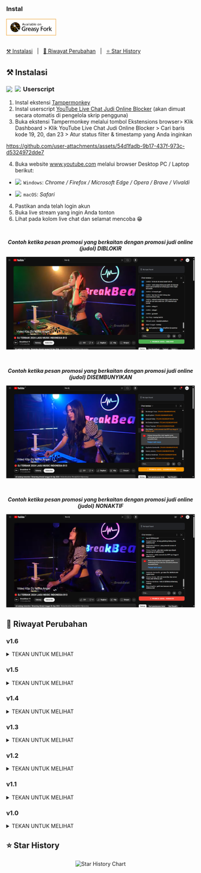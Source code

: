

##

### Instal

<a href="https://update.greasyfork.org/scripts/510410/YouTube%20Live%20Chat%20Judi%20Online%20Blocker.user.js" target="_blank"><img height="44px" src="https://raw.githubusercontent.com/adamlui/chatgpt-widescreen/main/media/images/badges/greasy-fork/available-on-greasy-fork-gold-square-border-light-816x262.png" alt="Instal Melalui Usercript"></a>

##

[⚒️ Instalasi](#-instalasi) &nbsp;&nbsp;|&nbsp;&nbsp; [📜 Riwayat Perubahan](#-riwayat-perubahan) &nbsp;&nbsp;|&nbsp;&nbsp; [⭐ Star History](#-star-history)

</div>

##

## ⚒️ Instalasi

### <img style="margin: 0 2px -0.065rem 0" height=17 src="https://i.imgur.com/SATGr8j.png"> <img style="margin: 0 2px -0.035rem 1px" height=17.5 src="https://i.imgur.com/wcCg3al.png"> Userscript

1. Instal ekstensi <a href="https://www.tampermonkey.net/index.php" target="_blank">Tampermonkey</a>
2. Instal userscript <a href="https://update.greasyfork.org/scripts/510410/YouTube%20Live%20Chat%20Judi%20Online%20Blocker.user.js" target="_blank">YouTube Live Chat Judi Online Blocker</a> (akan dimuat secara otomatis di pengelola skrip pengguna)
3. Buka ekstensi Tampermonkey melalui tombol Ekstensions browser> Klik Dashboard > Klik YouTube Live Chat Judi Online Blocker > Cari baris kode 19, 20, dan 23 > Atur status filter & timestamp yang Anda inginkan

https://github.com/user-attachments/assets/54d1fadb-9b17-437f-973c-d5324972dde7

4. Buka website <a href="https://www.youtube.com/" target="_blank">www.youtube.com</a> melalui browser Desktop PC / Laptop berikut:
  * <img style="margin: 0 2px -1px 0" height=16 src="https://favicon-generator.org/favicon-generator/htdocs/favicons/2023-07-04/50a84d541c2f7c791c9c3f9faeafe352.ico.png"> `Windows`: *Chrome / Firefox / Microsoft Edge / Opera / Brave / Vivaldi*
    
  * <img style="margin: 0 2px -1px 0" height=16 src="https://favicon-generator.org/favicon-generator/htdocs/favicons/2023-07-04/afdcf7209fcd4b14fb521ee04f24e676.ico.png"> `macOS`: *Safari*
4. Pastikan anda telah login akun
5. Buka live stream yang ingin Anda tonton   
6. Lihat pada kolom live chat dan selamat mencoba 😁

<div align="center">

<br>

<b>*Contoh ketika pesan promosi yang berkaitan dengan promosi judi online (judol) DIBLOKIR</center>*</b>

![image](https://raw.githubusercontent.com/okkidwi/YouTube-Live-Chat-Judi-Online-Blocker/refs/heads/main/images/contoh-filter-pesan-diblokir.png)

<br>

<b>*Contoh ketika pesan promosi yang berkaitan dengan promosi judi online (judol) DISEMBUNYIKAN</center>*</b>

![image](https://raw.githubusercontent.com/okkidwi/YouTube-Live-Chat-Judi-Online-Blocker/refs/heads/main/images/contoh-filter-pesan-disembunyikan.png)

<br>

<b>*Contoh ketika pesan promosi yang berkaitan dengan promosi judi online (judol) NONAKTIF</center>*</b>

![image](https://raw.githubusercontent.com/okkidwi/YouTube-Live-Chat-Judi-Online-Blocker/refs/heads/main/images/contoh-filter-pesan-nonaktif.png)

</div>

## 📜 Riwayat Perubahan

### **v1.6**

<details>
<summary>TEKAN UNTUK MELIHAT</summary>

- **Perbaikan Bug**:

   - Memperbaiki bug pada fungsi flag `isMasking` yang aktif ketika tombol toggle nonaktif

</details>

### **v1.5**

<details>
<summary>TEKAN UNTUK MELIHAT</summary>

- **Peningkatan Interaksi Tombol**:
   - Mengubah nama flag `isActive` menjadi `isBlocking` agar lebih sesuai

- **Penambahan Fitur Timestamp**:
   - Menambahkan kemampuan untuk menampilkan timestamp melalui fungsi `generateTimestamp24()` pada setiap pesan di live chat dalam format 24 jam (HH:MM:SS) dan fungsi `appendTimestamp`. Fitur ini dapat diaktifkan atau dinonaktifkan melalui flag `isTimestamp`.
   - Timestamp akan ditambahkan baik pada pesan yang diblokir maupun pesan yang terlihat untuk memberikan konteks lebih baik selama live streaming.

- **Optimisasi Filter dan Tampilan**:
  - **Penggunaan `MutationObserver`** dioptimalkan untuk memantau perubahan di live chat, memastikan bahwa pesan yang baru masuk difilter secara efisien.
  - **CSS diperbarui** untuk mendukung tampilan pesan yang disembunyikan dan menampilkan pesan dengan warna serta format yang berbeda.
  
</details>

### **v1.4**

<details>
<summary>TEKAN UNTUK MELIHAT</summary>

- **Penambahan Fitur Sembunyikan Pesan**:
  - Menambahkan opsi untuk menyembunyikan pesan terkait promosi judi online tanpa memblokirnya sepenuhnya. Pesan yang terdeteksi akan diganti dengan teks "[PESAN DISEMBUNYIKAN]".
  - Pesan yang disembunyikan dapat dilihat kembali dengan mengarahkan kursor (hover) pada pesan tersebut.

- **Status Blokir dan Sembunyikan Terpisah**:
  - Menambahkan flag `isMasking` untuk mengatur status sembunyikan pesan secara terpisah dari status blokir (`isActive`).
  - Pengguna dapat memilih untuk memblokir atau hanya menyembunyikan pesan terkait promosi judi online.

- **Penyempurnaan UI Tombol Toggle**:
  - Tombol toggle kini memiliki tiga status:
    1. **🔇 PROMOSI JUDOL : NONAKTIF** - Filter tidak aktif, pesan tidak diblokir atau disembunyikan.
    2. **🔇 PROMOSI JUDOL : DIBLOKIR** - Pesan terkait promosi judi online akan diblokir.
    3. **🔇 PROMOSI JUDOL : DISEMBUNYIKAN** - Pesan terkait promosi judi online akan disembunyikan.
  - Warna tombol menyesuaikan status:
    - Merah: Filter nonaktif.
    - Hijau: Pesan diblokir.
    - Oranye: Pesan disembunyikan.

- **Perbaikan Performa dan Pengamatan Elemen Chat**:
  - Memperbaiki pemantauan elemen chat untuk mendukung lebih banyak struktur DOM YouTube yang berbeda.
  - Mengurangi penggunaan `MutationObserver` untuk meningkatkan performa.

- **Penyempurnaan CSS**:
  - Memperbaiki CSS agar pesan yang diblokir atau disembunyikan tidak mengganggu tampilan keseluruhan chat.
  - Warna teks untuk pesan yang disembunyikan diperbarui agar lebih mudah dikenali (oranye).

- **Refaktor Kode**:
  - Merapikan dan memperbaiki beberapa bagian kode untuk meningkatkan keterbacaan dan efisiensi.

</details>

### **v1.3**

<details>
<summary>TEKAN UNTUK MELIHAT</summary>

- **Pembaruan Nama dan Ikon Tombol Toggle**:
  - Nama tombol toggle diperbarui dengan menambahkan ikon emoji untuk meningkatkan visual dan kejelasan status filter.
  - **Status Aktif**: Tombol akan menampilkan teks **"🔇 JUDOL : AKTIF"** ketika filter aktif.
  - **Status Nonaktif**: Tombol akan menampilkan teks **"🔇 JUDOL : NONAKTIF"** ketika filter nonaktif.

- **Penyesuaian Posisi dan Tampilan Tombol Toggle**:
  - Posisi tombol toggle diubah sedikit ke kanan dengan koordinat `top: 5px; right: 95px;` agar lebih mudah diakses dan terlihat.
  - Border-radius tombol diperhalus menjadi `8px` untuk tampilan yang lebih modern dan menarik.

</details>

### **v1.2**

<details>
<summary>TEKAN UNTUK MELIHAT</summary>

- **Peningkatan Tipe Filter**:
  - Menggunakan tipe `regexp` untuk semua aturan filter agar lebih fleksibel dan akurat dalam mengenali berbagai variasi teks.

- **Penyempurnaan Pola Regex**:
  - Aturan filter ditingkatkan dengan pola regex yang lebih kompleks dan canggih. Kini dapat mengenali variasi teks yang lebih rumit, seperti: "m+a4+x+w+i+n", "j+a4+c+k+p+o0+t+", "w+e+d+e", serta pola yang mengandung simbol dan angka.

- **Penambahan Filter Khusus**:
  - Menambahkan filter khusus untuk emoji, tanda baca, simbol matematika, dan karakter dengan aksara diakritik, sehingga dapat menangani lebih banyak variasi konten.

- **Peningkatan Fungsi `normalizeText()`**:
  - Fungsi `normalizeText()` lebih kuat dengan penambahan penghapusan karakter non-ASCII menggunakan `replace(/[^\p{ASCII}]/gu, "")`.
  - Tetap menggunakan `replace(/[\u0300-\u036f]/g, "")` untuk menghapus aksara diakritik, sehingga menghasilkan teks yang lebih bersih untuk dibandingkan dengan aturan filter.

- **Optimalisasi Metode `filterMessages()`**:
  - Menggunakan `new RegExp` untuk mencocokkan pola teks yang lebih kompleks, sehingga lebih fleksibel terhadap variasi teks yang berbeda.

- **Fungsi `updateToggleButton()` yang Lebih Terstruktur**:
  - Memperbarui fungsi `updateToggleButton()` untuk memperbaiki tampilan dan status tombol toggle. Fungsi ini kini memiliki struktur yang lebih baik untuk memudahkan pemeliharaan dan pengembangan di masa depan.

- **Penambahan CSS yang Lebih Kompleks**:
  - Penambahan dan penyempurnaan aturan CSS untuk menangani berbagai elemen, termasuk emoji, simbol, dan karakter non-ASCII, agar tampilan lebih konsisten dan dapat diandalkan.

- **Optimalisasi `MutationObserver`**:
  - `MutationObserver` dioptimalkan untuk memproses node tambahan dengan filter yang lebih canggih, memungkinkan deteksi perubahan DOM yang lebih efisien.

- **Penambahan Filter Emoji dan Simbol**:
  - Menambahkan filter khusus untuk emoji, simbol matematika, dan aksara diakritik, fitur yang belum ada pada versi 1.1.

</details>

### **v1.1**

<details>
<summary>TEKAN UNTUK MELIHAT</summary>

- **Perbaikan Tampilan Tombol**:
  - Menambahkan gaya `border-radius` (rounded) pada tombol filter untuk tampilan yang lebih halus dan modern.

</details>

### **v1.0**

<details>
<summary>TEKAN UNTUK MELIHAT</summary>

- **Pengenalan Fitur Pemblokiran Pesan**:
  - Memblokir pesan yang mengandung kata kunci tertentu, seperti: `maxwin`, `jackpot`, `petir`, `zeus`, `kakek`, `gacor`, `wd`, `wede`, `depo`, `web`, dan `situs`, untuk mengurangi konten yang tidak diinginkan.
 
</details>

## ⭐ Star History

<div align="center">

<img src="https://api.star-history.com/svg?repos=okkidwi/YouTube-Live-Chat-Judi-Online-Blocker&type=Date" width="600" height="400" alt="Star History Chart" valign="middle">
    
</div>    
